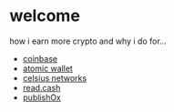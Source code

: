 <!-----
title: Welcome
header: make some …
--->

# welcome

how i earn more crypto and why i do for…


<ul>
  <li class='icon-fire'><a href='http://blog.pancake.io'>coinbase</a></li>
  <li class='icon-gift'><a href='http://themes.pancake.io'>atomic wallet</a></li>
  <li class='icon-info-sign'><a href='http://docs.pancake.io'>celsius networks</a></li>
  <li class='icon-twitter-sign'><a href='http://twitter.com/pancakeio'>read.cash</a></li>
  <li class='icon-github-sign'><a href='http://github.com/pancakeio'>publishOx</a></li>
</ul>
